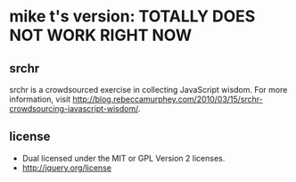 # mike t's version: TOTALLY DOES NOT WORK RIGHT NOW

## srchr
srchr is a crowdsourced exercise in collecting JavaScript wisdom. For more information, visit http://blog.rebeccamurphey.com/2010/03/15/srchr-crowdsourcing-javascript-wisdom/.

## license
* Dual licensed under the MIT or GPL Version 2 licenses.
* http://jquery.org/license